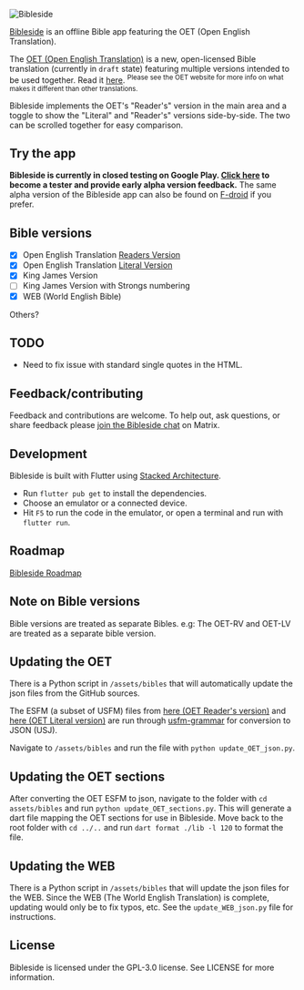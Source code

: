 ![Bibleside](/assets/images/logo-banner.jpg)

[Bibleside](https://bibleside.com) is an offline Bible app featuring the OET (Open English Translation).

The [OET (Open English Translation)](https://openenglishtranslation.bible) is a new, open-licensed Bible translation (currently in ``draft`` state) featuring multiple versions intended to be used together. Read it [here](https://openenglishtranslation.bible/Reader). <sup>Please see the OET website for more info on what makes it different than other translations.</sup>

Bibleside implements the OET's "Reader's" version in the main area and a toggle to show the "Literal" and "Reader's" versions side-by-side. The two can be scrolled together for easy comparison.


## Try the app

**Bibleside is currently in closed testing on Google Play. [Click here](https://play.google.com/apps/testing/com.bibleside.bibleside) to become a tester and provide early alpha version feedback.** The same alpha version of the Bibleside app can also be found on [F-droid](https://f-droid.org/en/packages/com.bibleside.bibleside/) if you prefer.


## Bible versions

- [x] Open English Translation [Readers Version](https://openenglishtranslation.bible/Design/ReadersVersion)
- [x] Open English Translation [Literal Version](https://openenglishtranslation.bible/Design/LiteralVersion)
- [x] King James Version
- [ ] King James Version with Strongs numbering
- [x] WEB (World English Bible)

Others?


## TODO

- Need to fix issue with standard single quotes in the HTML.


## Feedback/contributing

Feedback and contributions are welcome. To help out, ask questions, or share feedback please [join the Bibleside chat](https://matrix.to/#/#bibleside:matrix.org) on Matrix.


## Development

Bibleside is built with Flutter using [Stacked Architecture](https://stacked.filledstacks.com/).

- Run ``flutter pub get`` to install the dependencies.
- Choose an emulator or a connected device.
- Hit ``F5`` to run the code in the emulator, or open a terminal and run with ``flutter run``.


## Roadmap

[Bibleside Roadmap](https://github.com/users/Correct-Syntax/projects/2/views/7)


## Note on Bible versions

Bible versions are treated as separate Bibles. e.g: The OET-RV and OET-LV are treated as a separate bible version.


## Updating the OET

There is a Python script in ``/assets/bibles`` that will automatically update the json files from the GitHub sources.

The ESFM (a subset of USFM) files from [here (OET Reader's version)](https://github.com/Freely-Given-org/OpenEnglishTranslation--OET/tree/main/translatedTexts/ReadersVersion) and [here (OET Literal version)](https://github.com/Freely-Given-org/OpenEnglishTranslation--OET/tree/main/intermediateTexts/auto_edited_VLT_ESFM) are run through [usfm-grammar](https://github.com/Bridgeconn/usfm-grammar) for conversion to JSON (USJ).

Navigate to ``/assets/bibles`` and run the file with ``python update_OET_json.py``.


## Updating the OET sections

After converting the OET ESFM to json, navigate to the folder with ``cd assets/bibles`` and run ``python update_OET_sections.py``. This will generate a dart file mapping the OET sections for use in Bibleside. Move back to the root folder with ``cd ../..`` and run ``dart format ./lib -l 120`` to format the file.


## Updating the WEB

There is a Python script in ``/assets/bibles`` that will update the json files for the WEB. Since the WEB (The World English Translation) is complete, updating would only be to fix typos, etc. See the ``update_WEB_json.py`` file for instructions.


## License

Bibleside is licensed under the GPL-3.0 license. See LICENSE for more information.